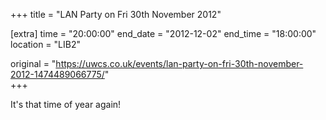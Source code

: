 +++
title = "LAN Party on Fri 30th November 2012"

[extra]
time = "20:00:00"
end_date = "2012-12-02"
end_time = "18:00:00"
location = "LIB2"

original = "https://uwcs.co.uk/events/lan-party-on-fri-30th-november-2012-1474489066775/"    
+++

It's that time of year again\!


